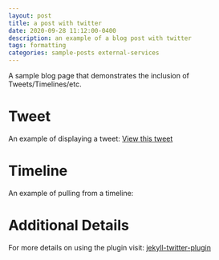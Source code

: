 ```yaml
---
layout: post
title: a post with twitter
date: 2020-09-28 11:12:00-0400
description: an example of a blog post with twitter
tags: formatting
categories: sample-posts external-services
---
```


A sample blog page that demonstrates the inclusion of Tweets/Timelines/etc.

# Tweet

An example of displaying a tweet:
[View this tweet](https://twitter.com/username/status/1234567890)

# Timeline

An example of pulling from a timeline:

# Additional Details

For more details on using the plugin visit: [jekyll-twitter-plugin](https://github.com/rob-murray/jekyll-twitter-plugin)
